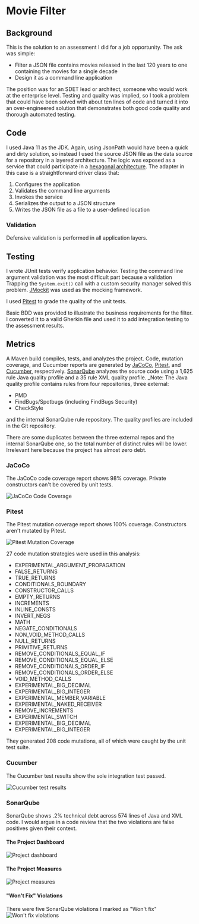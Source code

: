 # Movie Filter
## Background
This is the solution to an assessment I did for a job opportunity.  The ask was simple:
  * Filter a JSON file contains movies released in the last 120 years to one
    containing the movies for a single decade
  * Design it as a command line application

The position was for an SDET lead or architect, someone who would work at the
enterprise level.  Testing and quality was implied, so I took a problem that could
have been solved with about ten lines of code and turned it into an over-engineered
solution that demonstrates both good code quality and thorough automated testing.

## Code
I used Java 11 as the JDK.  Again, using JsonPath would have been a quick and dirty
solution, so instead I used the source JSON file as the data source for a repository
in a layered architecture.  The logic was exposed as a service that could participate
in a [hexagonal architecture](https://en.wikipedia.org/wiki/Hexagonal_architecture_%28software%29).
The adapter in this case is a straightforward driver class that:
  1. Configures the application
  2. Validates the command line arguments
  3. Invokes the service
  4. Serializes the output to a JSON structure
  5. Writes the JSON file as a file to a user-defined location

### Validation
Defensive validation is performed in all application layers.

## Testing
I wrote JUnit tests verify application behavior.  Testing the command line argument
validation was the most difficult part because a validation Trapping the
`System.exit()` call with a custom security manager solved this problem.
[JMockit](https://jmockit.github.io/) was used as the mocking framework.

I used [Pitest](https://pitest.org) to grade the quality of the unit tests.

Basic BDD was provided to illustrate the business requirements for the filter.  I
converted it to a valid Gherkin file and used it to add integration testing to the
assessment results.


## Metrics
A Maven build compiles, tests, and analyzes the project.  Code, mutation coverage,
and Cucumber reports are generated by [JaCoCo](https://www.jacoco.org/jacoco/),
[Pitest](https://pitest.org), and [Cucumber](https://cucumber.io/), respectively.
[SonarQube](https://www.sonarsource.com/) analyzes the source code using a 1,625 rule
Java quality profile and a 35 rule XML quality profile. _Note: The Java quality
profile contains rules from four repositories, three external:
  * PMD
  * FindBugs/Spotbugs (including FindBugs Security)
  * CheckStyle

and the internal SonarQube rule repository.  The quality profiles are included in
the Git repository.

There are some duplicates between the three external repos and the internal SonarQube
one, so the total number of distinct rules will be lower.  Irrelevant here because
the project has almost zero debt.


### JaCoCo
The JaCoCo code coverage report shows 98% coverage.  Private constructors can't
be covered by unit tests.

![JaCoCo Code Coverage](images/jacoco.png)

### Pitest
The Pitest mutation coverage report shows 100% coverage.  Constructors aren't mutated
by Pitest.

![Pitest Mutation Coverage](images/pitest.png)

27 code mutation strategies were used in this analysis:

  * EXPERIMENTAL_ARGUMENT_PROPAGATION
  * FALSE_RETURNS
  * TRUE_RETURNS
  * CONDITIONALS_BOUNDARY
  * CONSTRUCTOR_CALLS
  * EMPTY_RETURNS
  * INCREMENTS
  * INLINE_CONSTS
  * INVERT_NEGS
  * MATH
  * NEGATE_CONDITIONALS
  * NON_VOID_METHOD_CALLS
  * NULL_RETURNS
  * PRIMITIVE_RETURNS
  * REMOVE_CONDITIONALS_EQUAL_IF
  * REMOVE_CONDITIONALS_EQUAL_ELSE
  * REMOVE_CONDITIONALS_ORDER_IF
  * REMOVE_CONDITIONALS_ORDER_ELSE
  * VOID_METHOD_CALLS
  * EXPERIMENTAL_BIG_DECIMAL
  * EXPERIMENTAL_BIG_INTEGER
  * EXPERIMENTAL_MEMBER_VARIABLE
  * EXPERIMENTAL_NAKED_RECEIVER
  * REMOVE_INCREMENTS
  * EXPERIMENTAL_SWITCH
  * EXPERIMENTAL_BIG_DECIMAL
  * EXPERIMENTAL_BIG_INTEGER

They generated 208 code mutations, all of which were caught by the unit test suite.

### Cucumber
The Cucumber test results show the sole integration test passed.

![Cucumber test results](images/cucumber.png)


### SonarQube
SonarQube shows .2% technical debt across 574 lines of Java and XML code.  I would
argue in a code review that the two violations are false positives given their
context.

#### The Project Dashboard
![Project dashboard](images/sonarqube-dashboard.png)

#### The Project Measures
![Project measures](images/sonarqube-measures.png)

#### "Won't Fix" Violations
There were five SonarQube violations I marked as "Won't fix"
![Won't fix violations](images/sonarqube-won't-fix.png)



















